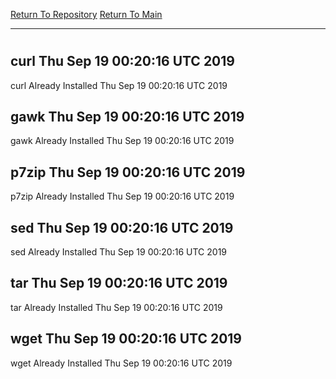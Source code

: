 [Return To Repository](https://github.com/deathbybandaid/piholeparser/)
[Return To Main](https://github.com/deathbybandaid/piholeparser/blob/master/RecentRunLogs/Mainlog.md)
____________________________________
# 
## curl Thu Sep 19 00:20:16 UTC 2019
curl Already Installed Thu Sep 19 00:20:16 UTC 2019
## gawk Thu Sep 19 00:20:16 UTC 2019
gawk Already Installed Thu Sep 19 00:20:16 UTC 2019
## p7zip Thu Sep 19 00:20:16 UTC 2019
p7zip Already Installed Thu Sep 19 00:20:16 UTC 2019
## sed Thu Sep 19 00:20:16 UTC 2019
sed Already Installed Thu Sep 19 00:20:16 UTC 2019
## tar Thu Sep 19 00:20:16 UTC 2019
tar Already Installed Thu Sep 19 00:20:16 UTC 2019
## wget Thu Sep 19 00:20:16 UTC 2019
wget Already Installed Thu Sep 19 00:20:16 UTC 2019

